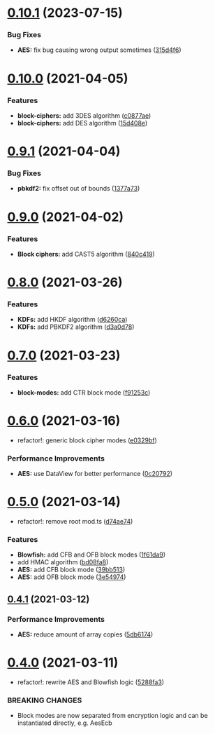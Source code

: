 # [0.10.1](https://github.com/aykxt/crypto/compare/v0.10.0...v0.10.1) (2023-07-15)

### Bug Fixes

- **AES:** fix bug causing wrong output sometimes
  ([315d4f6](https://github.com/aykxt/crypto/commit/315d4f675f412f56c21950eaade0fb1a12a45632))

# [0.10.0](https://github.com/aykxt/crypto/compare/v0.9.1...v0.10.0) (2021-04-05)

### Features

- **block-ciphers:** add 3DES algorithm
  ([c0877ae](https://github.com/aykxt/crypto/commit/c0877aebe586b3d4047ea69c3d434ea414bcd2c5))
- **block-ciphers:** add DES algorithm
  ([15d408e](https://github.com/aykxt/crypto/commit/15d408eb7b2c753fecaab48926499af6717af530))

# [0.9.1](https://github.com/aykxt/crypto/compare/v0.9.0...v0.9.1) (2021-04-04)

### Bug Fixes

- **pbkdf2:** fix offset out of bounds
  ([1377a73](https://github.com/aykxt/crypto/commit/1377a739fa80b2b26907616684e65c2bc124d220))

# [0.9.0](https://github.com/aykxt/crypto/compare/v0.8.0...v0.9.0) (2021-04-02)

### Features

- **Block ciphers:** add CAST5 algorithm
  ([840c419](https://github.com/aykxt/crypto/commit/840c41963dbae0c59aa51f1529dae7720804d49c))

# [0.8.0](https://github.com/aykxt/crypto/compare/v0.7.0...v0.8.0) (2021-03-26)

### Features

- **KDFs:** add HKDF algorithm
  ([d6260ca](https://github.com/aykxt/crypto/commit/d6260ca8e5aa3d987c05bd8ec36d7611e740128c))
- **KDFs:** add PBKDF2 algorithm
  ([d3a0d78](https://github.com/aykxt/crypto/commit/d3a0d7873cd031d523f0a7798d249c9c59c4944f))

# [0.7.0](https://github.com/aykxt/crypto/compare/v0.6.0...v0.7.0) (2021-03-23)

### Features

- **block-modes:** add CTR block mode
  ([f91253c](https://github.com/aykxt/crypto/commit/f91253cd39b9add21600f1038514732fc1fd2e17))

# [0.6.0](https://github.com/aykxt/crypto/compare/v0.5.0...v0.6.0) (2021-03-16)

- refactor!: generic block cipher modes
  ([e0329bf](https://github.com/aykxt/crypto/commit/e0329bfa03ffa179d75b8769e6acadcda6c47d8e))

### Performance Improvements

- **AES:** use DataView for better performance
  ([0c20792](https://github.com/aykxt/crypto/commit/0c207923948049e2e8942ada7e31f93aef382803))

# [0.5.0](https://github.com/aykxt/crypto/compare/v0.4.1...v0.5.0) (2021-03-14)

- refactor!: remove root mod.ts
  ([d74ae74](https://github.com/aykxt/crypto/commit/d74ae7434533dd50c96515e6606c7e04512fa722))

### Features

- **Blowfish:** add CFB and OFB block modes
  ([1f61da9](https://github.com/aykxt/crypto/commit/1f61da999c691f6d9ff878f8e2bef19e32825e1b))
- add HMAC algorithm
  ([bd08fa8](https://github.com/aykxt/crypto/commit/bd08fa8706f283314bc1da7bd0c1ee139599afc6))
- **AES:** add CFB block mode
  ([39bb513](https://github.com/aykxt/crypto/commit/39bb513b7c46ae297f77b9aa0a67542e03c1be0a))
- **AES:** add OFB block mode
  ([3e54974](https://github.com/aykxt/crypto/commit/3e54974fca3c35704d92bf9655d1c21040bc472b))

## [0.4.1](https://github.com/aykxt/crypto/compare/v0.4.0...v0.4.1) (2021-03-12)

### Performance Improvements

- **AES:** reduce amount of array copies
  ([5db6174](https://github.com/aykxt/crypto/commit/5db61740f9ff3b69a877193d83f70971844d8674))

# [0.4.0](https://github.com/aykxt/crypto/compare/v0.3.5...v0.4.0) (2021-03-11)

- refactor!: rewrite AES and Blowfish logic
  ([5288fa3](https://github.com/aykxt/crypto/commit/5288fa30fdc799c58e4c2c4de81b3eca9cc83e6b))

### BREAKING CHANGES

- Block modes are now separated from encryption logic and can be instantiated
  directly, e.g. AesEcb
